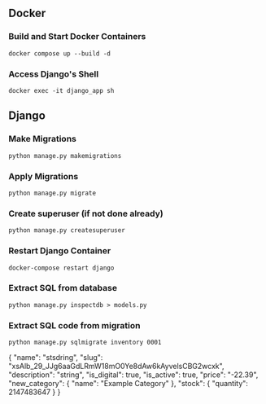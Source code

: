 ## Docker
### Build and Start Docker Containers
```
docker compose up --build -d
```
### Access Django's Shell
```
docker exec -it django_app sh
```

## Django
### Make Migrations
```
python manage.py makemigrations
```
### Apply Migrations
```
python manage.py migrate
```
### Create superuser (if not done already)
```
python manage.py createsuperuser
```
### Restart Django Container
```
docker-compose restart django 
```
### Extract SQL from database
```
python manage.py inspectdb > models.py
```
### Extract SQL code from migration
```
python manage.py sqlmigrate inventory 0001
```








{
  "name": "stsdring",
  "slug": "xsAlb_29_JJg6aaGdLRmW18mO0Ye8dAw6kAyvelsCBG2wcxk",
  "description": "string",
  "is_digital": true,
  "is_active": true,
  "price": "-22.39",
 "new_category": {
    "name": "Example Category"
  },
  "stock": {
    "quantity": 2147483647
  }
}